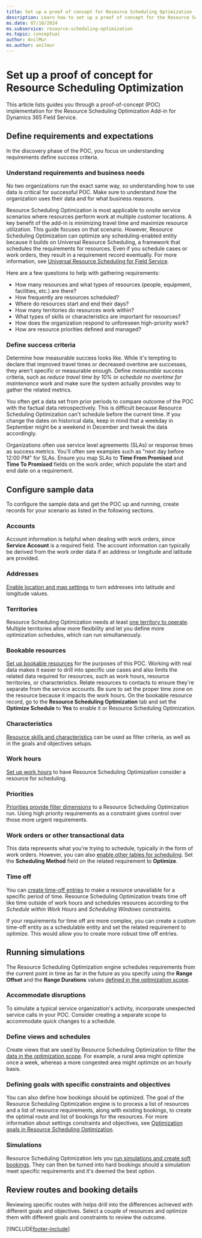 ```yaml
---
title: Set up a proof of concept for Resource Scheduling Optimization
description: Learn how to set up a proof of concept for the Resource Scheduling Optimization Add-in for Dynamics 365 Field Service.
ms.date: 07/18/2024
ms.subservice: resource-scheduling-optimization
ms.topic: conceptual
author: AnilMur
ms.author: anilmur
---
```


# Set up a proof of concept for Resource Scheduling Optimization

This article lists guides you through a proof-of-concept (POC) implementation for the Resource Scheduling Optimization Add-in for Dynamics 365 Field Service.

## Define requirements and expectations

In the discovery phase of the POC, you focus on understanding requirements define success criteria.

### Understand requirements and business needs

No two organizations run the exact same way, so understanding how to use data is critical for successful POC. Make sure to understand *how* the organization uses their data and for what business reasons.

Resource Scheduling Optimization is most applicable to onsite service scenarios where resources perform work at multiple customer locations. A key benefit of the add-in is minimizing travel time and maximize resource utilization. This guide focuses on that scenario. However, Resource Scheduling Optimization can optimize any scheduling-enabled entity because it builds on Universal Resource Scheduling, a framework that schedules the requirements for resources. Even if you schedule cases or work orders, they result in a requirement record eventually. For more information, see [Universal Resource Scheduling for Field Service](universal-resource-scheduling-for-field-service.md).

Here are a few questions to help with gathering requirements:

- How many resources and what types of resources (people, equipment, facilities, etc.) are there?
- How frequently are resources scheduled?
- Where do resources start and end their days?
- How many territories do resources work within?
- What types of skills or characteristics are important for resources?
- How does the organization respond to unforeseen high-priority work?
- How are resource priorities defined and managed?

### Define success criteria

Determine how measurable success looks like. While it's tempting to declare that improved travel times or decreased overtime are successes, they aren't specific or measurable enough. Define *measurable* success criteria, such as *reduce travel time by 10%* or *schedule no overtime for maintenance work* and make sure the system actually provides way to gather the related metrics.

You often get a data set from prior periods to compare outcome of the POC with the factual data retrospectively. This is difficult because Resource Scheduling Optimization can't schedule before the current time. If you change the dates on historical data, keep in mind that a weekday in September might be a weekend in December and tweak the data accordingly.

Organizations often use service level agreements (SLAs) or response times as success metrics. You'll often see examples such as "next day before 12:00 PM" for SLAs. Ensure you map SLAs to **Time From Promised** and **Time To Promised** fields on the work order, which populate the start and end date on a requirement.

## Configure sample data

To configure the sample data and get the POC up and running, create records for your scenario as listed in the following sections.

### Accounts

Account information is helpful when dealing with work orders, since **Service Account** is a required field. The account information can typically be derived from the work order data if an address or longitude and latitude are provided.

### Addresses

[Enable location and map settings](field-service-maps-address-locations.md) to turn addresses into latitude and longitude values.

### Territories

Resource Scheduling Optimization needs at least [one territory to operate](set-up-territories.md). Multiple territories allow more flexibility and let you define more optimization schedules, which can run simultaneously.

### Bookable resources

[Set up bookable resources](set-up-bookable-resources.md) for the purposes of this POC. Working with real data makes it easier to drill into specific use cases and also limits the related data required for resources, such as work hours, resource territories, or characteristics. Relate resources to contacts to ensure they're separate from the service accounts. Be sure to set the proper time zone on the resource because it impacts the work hours. On the bookable resource record, go to the **Resource Scheduling Optimization** tab and set the **Optimize Schedule** to **Yes** to enable it or Resource Scheduling Optimization.

### Characteristics

[Resource skills and characteristics](set-up-characteristics.md) can be used as filter criteria, as well as in the goals and objectives setups.

### Work hours

[Set up work hours](set-work-hours-resource.md) to have Resource Scheduling Optimization consider a resource for scheduling.

### Priorities

[Priorities provide filter dimensions](set-priorities.md) to a Resource Scheduling Optimization run. Using high priority requirements as a constraint gives control over those more urgent requirements.

### Work orders or other transactional data

This data represents what you're trying to schedule, typically in the form of work orders. However, you can also [enable other tables for scheduling](schedule-new-entity.md). Set the **Scheduling Method** field on the related requirement to **Optimize**.

### Time off

You can [create time-off entries](submit-approve-time-off-requests.md) to make a resource unavailable for a specific period of time. Resource Scheduling Optimization treats time off like time outside of work hours and schedules resources according to the *Schedule within Work Hours* and *Scheduling Windows* constraints.

If your requirements for time off are more complex, you can create a custom time-off entity as a schedulable entity and set the related requirement to optimize. This would allow you to create more robust time off entries.

## Running simulations

The Resource Scheduling Optimization engine schedules requirements from the current point in time as far in the future as you specify using the **Range Offset** and the **Range Durations** values [defined in the optimization scope](rso-optimization-scope.md).

### Accommodate disruptions

To simulate a typical service organization's activity, incorporate unexpected service calls in your POC. Consider creating a separate scope to accommodate quick changes to a schedule.

### Define views and schedules

Create views that are used by Resource Scheduling Optimization to filter the [data in the optimization scope](rso-optimization-scope.md). For example, a rural area might optimize once a week, whereas a more congested area might optimize on an hourly basis.

### Defining goals with specific constraints and objectives

You can also define how bookings should be optimized. The goal of the Resource Scheduling Optimization engine is to process a list of resources and a list of resource requirements, along with existing bookings, to create the optimal route and list of bookings for the resources. For more information about settings constraints and objectives, see [Optimization goals in Resource Scheduling Optimization](rso-optimization-goal.md).

### Simulations

Resource Scheduling Optimization lets you [run simulations and create soft bookings](rso-simulation.md). They can then be turned into hard bookings should a simulation meet specific requirements and it's deemed the best option.

## Review routes and booking details

Reviewing specific routes with helps drill into the differences achieved with different goals and objectives. Select a couple of resources and optimize them with different goals and constraints to review the outcome.

[!INCLUDE[footer-include](../includes/footer-banner.md)]
